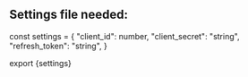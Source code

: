 Settings file needed:
----

const settings = {
    "client_id": number,
    "client_secret": "string",
    "refresh_token": "string",
}

export {settings}
